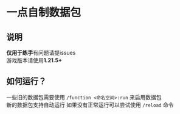 # 一点自制数据包  
## 说明  
**仅用于练手**有问题请提issues  
游戏版本请使用**1.21.5+**  

## 如何运行？  
一些旧的数据包需要使用 `/function <命名空间>:run` 来启用数据包  
新的数据包支持自动运行 如果没有正常运行可以尝试使用 `/reload` 命令  




